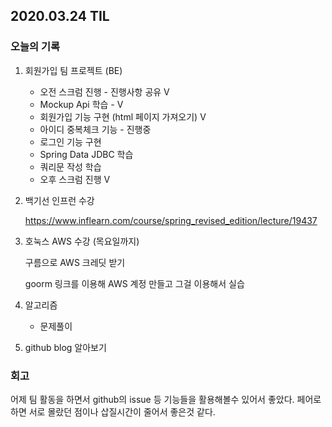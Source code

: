 ## 2020.03.24 TIL

### 오늘의 기록

1. 회원가입 팀 프로젝트 (BE)

   - 오전 스크럼 진행 - 진행사항 공유 V
   - Mockup Api 학습 - V
   - 회원가입 기능 구현 (html 페이지 가져오기) V
   - 아이디 중복체크 기능 - 진행중
   - 로그인 기능 구현
   - Spring Data JDBC 학습
   - 쿼리문 작성 학습
   - 오후 스크럼 진행 V

2. 백기선 인프런 수강

   https://www.inflearn.com/course/spring_revised_edition/lecture/19437

3. 호눅스 AWS 수강 (목요일까지)

   구름으로 AWS 크레딧 받기

   goorm 링크를 이용해 AWS 계정 만들고 그걸 이용해서 실습

4. 알고리즘

   - 문제풀이

5. github blog 알아보기 

### 회고

어제 팀 활동을 하면서 github의 issue 등 기능들을 활용해볼수 있어서 좋았다. 페어로 하면 서로 몰랐던 점이나 삽질시간이 줄어서 좋은것 같다.
